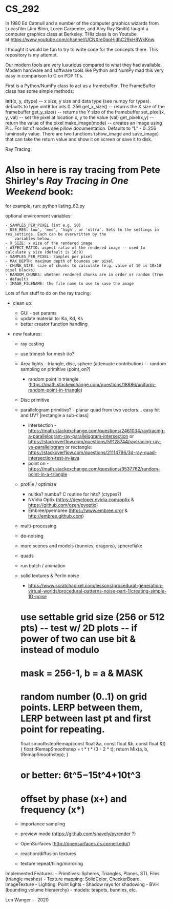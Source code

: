 # CS_292

In 1980 Ed Catmull and a number of the computer graphics wizards from Lucasfilm (Jim Blinn, Loren Carpenter, and Alvy Ray Smith) taught a computer graphics class at Berkeley. THis class is on Youtube at:https://www.youtube.com/channel/UCNXre0qpHjdhC29xH8WkKnw.

I thought it would be fun to try to write code for the concepts there. This repository is my attempt.

Our modern tools are very luxurious compared to what they had available. Modern hardware and software tools like Python and NumPy mad this very easy in comparison to C on PDP 11's.

First is a Python/NumPy class to act as a framebuffer. The FrameBuffer class has some simple methods:

__init__(x, y, dtype) -- x size, y size and data type (see numpy for types). defaults to type uint8 for ints 0..256
get_x_size() -- returns the X size of the framebuffer
get_y_size() -- returns the Y size of the framebuffer
set_pixel(x, y, val) -- set the pixel at location x, y to the value (val)
get_pixel(x,y) -- return the value of the pixel
make_image(mode) -- creates an image using PIL. For list of modes see pillow documentation. Defaults to "L" - 0..256 luminosity value. There are two functions (show_image and save_image) that can take the return value and show it on screen or save it to disk.

Ray Tracing:
# Also in here is ray tracing from Pete Shirley's _Ray Tracing in One Weekend_ book:

for example, run: python listing_60.py

optional environment variables:

    - SAMPLES_PER_PIXEL (int e.g. 50)
    - USE_RES: low', 'med', 'high', or 'ultra'. Sets to the settings in res_settings. Each can be overwritten by the
        variables below.
    - X_SIZE: x size of the rendered image
    - ASPECT_RATIO: aspect ratio of the rendered image -- used to calculate y size (default is 16:9)
    - SAMPLES_PER_PIXEL: samples per pixel
    - MAX_DEPTH: maximum depth of bounces per pixel
    - CHUNK_SIZE: size of chunks to calculate (e.g. value of 10 is 10x10 pixel blocks)
    - RANDOM_CHUNKS: whether rendered chunks are in order or random (True - default)
    - IMAGE_FILENAME: the file name to use to save the image

Lots of fun stuff to do on the ray tracing:

- clean up:
    - GUI - set params
    - update material to: Ka, Kd, Ks
    - better creator function handling

- new features:
    - ray casting
    - use trimesh for mesh i/o?
    - Area lights - triangle, disc, sphere (attenuate contribution) -- random sampling on primitive (point_on?)
        - random point in triangle (https://math.stackexchange.com/questions/18686/uniform-random-point-in-triangle)
    - Disc primitive
    - parallelogram primitive? - planar quad from two vectors... easy hit and UV? [rectangle a sub-class]
        - intersection - https://math.stackexchange.com/questions/2461034/raytracing-a-parallelogram-ray-parallelogram-intersection
            or https://stackoverflow.com/questions/59128744/raytracing-ray-vs-parallelogram
            or rectangle: https://stackoverflow.com/questions/21114796/3d-ray-quad-intersection-test-in-java
        - point on - https://math.stackexchange.com/questions/3537762/random-point-in-a-triangle
    - profile / optimize
        - nuitka? numba? C routine for hits? (ctypes?)
        - NVidia Optix (https://developer.nvidia.com/optix & https://github.com/ozen/pyoptix)
        - Embree/pyembree (https://www.embree.org/ & http://embree.github.com)    
    - multi-processing
    - de-noising
    - more scenes and models (bunnies, dragons), sphereflake
    - quads
    - run batch / animation
    - solid textures & Perlin noise
         - https://www.scratchapixel.com/lessons/procedural-generation-virtual-worlds/procedural-patterns-noise-part-1/creating-simple-1D-noise
         
         # use settable grid size (256 or 512 pts) -- test w/ 2D plots -- if power of two can use bit & instead of modulo
         # mask = 256-1,  b = a & MASK
         # random number (0..1) on grid points. LERP between them, LERP between last pt and first point for repeating.
         float smoothstepRemap(const float &a, const float &b, const float &t) 
            { 
                float tRemapSmoothstep = t * t * (3 - 2 * t); 
                return Mix(a, b, tRemapSmoothstep); 
            } 
         # or better: 6t^5−15t^4+10t^3
         # offset by phase (x+) and frequency (x*)
    - importance sampling
    - preview mode (https://github.com/snavely/pyrender ?)
    - OpenSurfaces (http://opensurfaces.cs.cornell.edu/)
    - reaction/diffusion textures
    - texture repeat/tiling/mirroring

Implemented Features:
    - Primitives: Spheres, Triangles, Planes, STL Files (triangle meshes)
    - Texture mapping: SolidColor, CheckerBoard, ImageTexture
    - Lighting: Point lights
    - Shadow rays for shadowing
    - BVH (bounding volume hieraerchy)
    - models: teapots, bunnies, etc.

Len Wanger -- 2020
